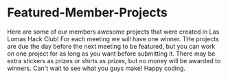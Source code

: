 # Featured-Member-Projects
Here are some of our members awesome projects that were created in Las Lomas Hack Club!  For each meeting we will have one winner.  THe projects are due the day before the next meeting to be featured, but you can work on one project for as long as you want before submitting it.  There may be extra stickers as prizes or shirts as prizes, but no money will be awarded to winners.  Can't wait to see what you guys make!  Happy coding.
